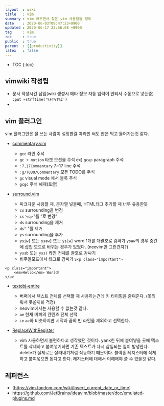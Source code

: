 ```yaml
---
layout  : wiki
title   : vim
summary : vim 배우면서 찾은 vim 사용팁들 정리
date    : 2020-06-03T09:47:23+0900
updated : 2020-06-17 23:56:08 +0900
tag     : vim
toc     : true
public  : true
parent  : [[productivity]]
latex   : false
---
```

* TOC
{:toc}

## vimwiki 작성팁

- 문서 작성시간 삽입(wiki 생성시 메타 정보 자동 입력이 안되서 수동으로 넣는중) `:put =strftime('%FT%T%z')`
- 

## vim 플러그인

vim 플러그인은 잘 쓰는 사람이 설정한걸 따라만 써도 반은 먹고 들어가는것 같다.

- [commentary.vim](https://github.com/tpope/vim-commentary)

	- `gcc` 라인 주석
	- `gc + motion` 타겟 모션을 주석 ex) `gcap` paragraph 주석 
	- `:7,17Commentary` 7~17 line 주석
	- `:g/TODO/Commentary` 모든 TODO를 주석
	- `gc` visual mode 에서 블록 주석
	- `gcgc` 주석 해제(토글)

- [surround.vim](https://github.com/tpope/vim-surround)

	- 마크다운 사용할 때, 문자열 넣을때, HTML태그 추가할 때 너무 유용한듯
	- `cs` surrounding을 변경
	- `cs'<q>` '를 <q>로 변경
	- `ds` surrounding을 제거
	- `ds"` "를 제거
	- `ys` surrounding을 추가
	- `ysiw]` 또는 `ysaw]` 또는 `ys1w]` word 1개를 대괄호로 감싸기 `ysaw`의 경우 중간에 삽입 모드로 바뀌는 경우가 있었다. (neovim만 그런건지?)
	- `yssb` 또는 `yss)` 라인 전체를 괄호로 감싸기
	- 비주얼모드에서 태그로 감싸기 `S<p class="important">`
```
<p class="important">
	<em>Hello</em> World!
</p>
```

- [textobj-entire](https://github.com/kana/vim-textobj-entire)

	- 버퍼에서 텍스트 전체를 선택할 때 사용하는건데 키 타이핑을 줄여준다. (못외워서 못쓸까봐 걱정)
	- neovim에서는 사용할 수 없는것 같다.
	- `ae` 현재 버퍼의 컨텐츠 전체 선택
	- `ie` `ae`와 비슷하지만 시작과 끝의 빈 라인을 제외하고 선택한다.

- [ReplaceWithRegister](https://github.com/vim-scripts/ReplaceWithRegister)

	- vim 사용하면서 불편하다고 생각했던 것이다. yank한 뒤에 붙여넣을 곳에 텍스트를 삭제하고 붙여넣기하면 기존 텍스트가 다시 삽입되는 일이 발생한다. delete가 실제로는 잘라내기처럼 작동하기 때문이다. 블랙홀 레지스터에 삭제하고 붙여넣으면 된다고 한다. 레지스터에 대해서 이해해야 쓸 수 있을것 같다.

## 레퍼런스
- [https://vim.fandom.com/wiki/Insert_current_date_or_time]
- https://github.com/JetBrains/ideavim/blob/master/doc/emulated-plugins.md


